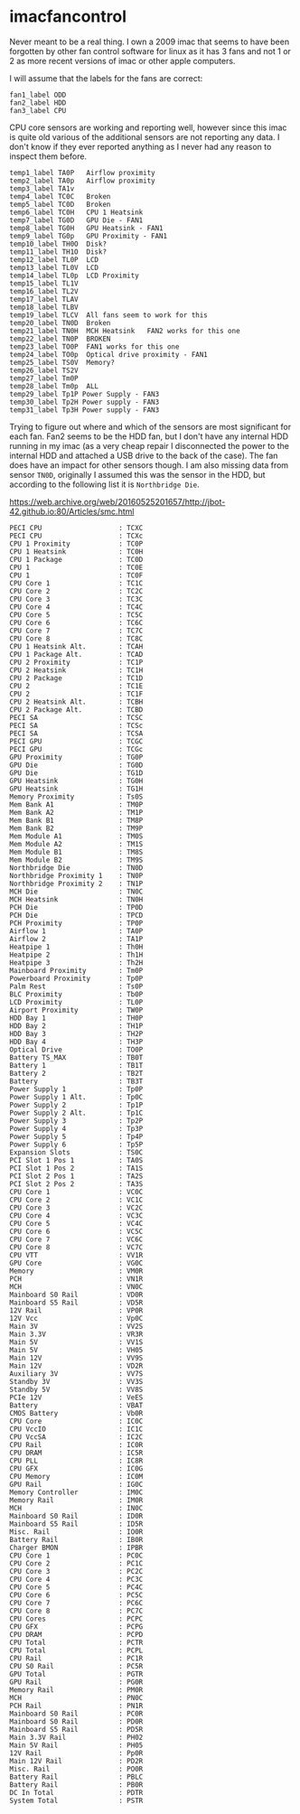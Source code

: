 # imacfancontrol

Never meant to be a real thing. I own a 2009 imac that seems to have been forgotten by other fan control software for linux as it has 3 fans and not 1 or 2 as more recent versions of imac or other apple computers.

I will assume that the labels for the fans are correct:
```
fan1_label ODD 
fan2_label HDD 
fan3_label CPU 
```

CPU core sensors are working and reporting well, however since this imac is quite old various of the additional sensors are not reporting any data. I don't know if they ever reported anything as I never had any reason to inspect them before.

```
temp1_label TA0P   Airflow proximity
temp2_label TA0p   Airflow proximity
temp3_label TA1v
temp4_label TC0C   Broken
temp5_label TC0D   Broken
temp6_label TC0H   CPU 1 Heatsink
temp7_label TG0D   GPU Die - FAN1 
temp8_label TG0H   GPU Heatsink - FAN1
temp9_label TG0p   GPU Proximity - FAN1
temp10_label TH0O  Disk?
temp11_label TH1O  Disk?
temp12_label TL0P  LCD
temp13_label TL0V  LCD
temp14_label TL0p  LCD Proximity
temp15_label TL1V
temp16_label TL2V
temp17_label TLAV
temp18_label TLBV
temp19_label TLCV  All fans seem to work for this
temp20_label TN0D  Broken
temp21_label TN0H  MCH Heatsink   FAN2 works for this one
temp22_label TN0P  BROKEN
temp23_label TO0P  FAN1 works for this one
temp24_label TO0p  Optical drive proximity - FAN1
temp25_label TS0V  Memory?
temp26_label TS2V
temp27_label Tm0P
temp28_label Tm0p  ALL
temp29_label Tp1P Power Supply - FAN3
temp30_label Tp2H Power supply - FAN3
temp31_label Tp3H Power supply - FAN3
```

Trying to figure out where and which of the sensors are most significant for each fan. Fan2 seems to be the HDD fan, but I don't have any internal HDD running in my imac (as a very cheap repair I disconnected the power to the internal HDD and attached a USB drive to the back of the case). The fan does have an impact for other sensors though. I am also missing data from sensor `TN0D`, originally I assumed this was the sensor in the HDD, but according to the following list it is `Northbridge Die`.

https://web.archive.org/web/20160525201657/http://jbot-42.github.io:80/Articles/smc.html

```
PECI CPU                   : TCXC
PECI CPU                   : TCXc
CPU 1 Proximity            : TC0P
CPU 1 Heatsink             : TC0H
CPU 1 Package              : TC0D
CPU 1                      : TC0E
CPU 1                      : TC0F
CPU Core 1                 : TC1C
CPU Core 2                 : TC2C
CPU Core 3                 : TC3C
CPU Core 4                 : TC4C
CPU Core 5                 : TC5C
CPU Core 6                 : TC6C
CPU Core 7                 : TC7C
CPU Core 8                 : TC8C
CPU 1 Heatsink Alt.        : TCAH
CPU 1 Package Alt.         : TCAD
CPU 2 Proximity            : TC1P
CPU 2 Heatsink             : TC1H
CPU 2 Package              : TC1D
CPU 2                      : TC1E
CPU 2                      : TC1F
CPU 2 Heatsink Alt.        : TCBH
CPU 2 Package Alt.         : TCBD
PECI SA                    : TCSC
PECI SA                    : TCSc
PECI SA                    : TCSA
PECI GPU                   : TCGC
PECI GPU                   : TCGc
GPU Proximity              : TG0P
GPU Die                    : TG0D
GPU Die                    : TG1D
GPU Heatsink               : TG0H
GPU Heatsink               : TG1H
Memory Proximity           : Ts0S
Mem Bank A1                : TM0P
Mem Bank A2                : TM1P
Mem Bank B1                : TM8P
Mem Bank B2                : TM9P
Mem Module A1              : TM0S
Mem Module A2              : TM1S
Mem Module B1              : TM8S
Mem Module B2              : TM9S
Northbridge Die            : TN0D
Northbridge Proximity 1    : TN0P
Northbridge Proximity 2    : TN1P
MCH Die                    : TN0C
MCH Heatsink               : TN0H
PCH Die                    : TP0D
PCH Die                    : TPCD
PCH Proximity              : TP0P
Airflow 1                  : TA0P
Airflow 2                  : TA1P
Heatpipe 1                 : Th0H
Heatpipe 2                 : Th1H
Heatpipe 3                 : Th2H
Mainboard Proximity        : Tm0P
Powerboard Proximity       : Tp0P
Palm Rest                  : Ts0P
BLC Proximity              : Tb0P
LCD Proximity              : TL0P
Airport Proximity          : TW0P
HDD Bay 1                  : TH0P
HDD Bay 2                  : TH1P
HDD Bay 3                  : TH2P
HDD Bay 4                  : TH3P
Optical Drive              : TO0P
Battery TS_MAX             : TB0T
Battery 1                  : TB1T
Battery 2                  : TB2T
Battery                    : TB3T
Power Supply 1             : Tp0P
Power Supply 1 Alt.        : Tp0C
Power Supply 2             : Tp1P
Power Supply 2 Alt.        : Tp1C
Power Supply 3             : Tp2P
Power Supply 4             : Tp3P
Power Supply 5             : Tp4P
Power Supply 6             : Tp5P
Expansion Slots            : TS0C
PCI Slot 1 Pos 1           : TA0S
PCI Slot 1 Pos 2           : TA1S
PCI Slot 2 Pos 1           : TA2S
PCI Slot 2 Pos 2           : TA3S
CPU Core 1                 : VC0C
CPU Core 2                 : VC1C
CPU Core 3                 : VC2C
CPU Core 4                 : VC3C
CPU Core 5                 : VC4C
CPU Core 6                 : VC5C
CPU Core 7                 : VC6C
CPU Core 8                 : VC7C
CPU VTT                    : VV1R
GPU Core                   : VG0C
Memory                     : VM0R
PCH                        : VN1R
MCH                        : VN0C
Mainboard S0 Rail          : VD0R
Mainboard S5 Rail          : VD5R
12V Rail                   : VP0R
12V Vcc                    : Vp0C
Main 3V                    : VV2S
Main 3.3V                  : VR3R
Main 5V                    : VV1S
Main 5V                    : VH05
Main 12V                   : VV9S
Main 12V                   : VD2R
Auxiliary 3V               : VV7S
Standby 3V                 : VV3S
Standby 5V                 : VV8S
PCIe 12V                   : VeES
Battery                    : VBAT
CMOS Battery               : Vb0R
CPU Core                   : IC0C
CPU VccIO                  : IC1C
CPU VccSA                  : IC2C
CPU Rail                   : IC0R
CPU DRAM                   : IC5R
CPU PLL                    : IC8R
CPU GFX                    : IC0G
CPU Memory                 : IC0M
GPU Rail                   : IG0C
Memory Controller          : IM0C
Memory Rail                : IM0R
MCH                        : IN0C
Mainboard S0 Rail          : ID0R
Mainboard S5 Rail          : ID5R
Misc. Rail                 : IO0R
Battery Rail               : IB0R
Charger BMON               : IPBR
CPU Core 1                 : PC0C
CPU Core 2                 : PC1C
CPU Core 3                 : PC2C
CPU Core 4                 : PC3C
CPU Core 5                 : PC4C
CPU Core 6                 : PC5C
CPU Core 7                 : PC6C
CPU Core 8                 : PC7C
CPU Cores                  : PCPC
CPU GFX                    : PCPG
CPU DRAM                   : PCPD
CPU Total                  : PCTR
CPU Total                  : PCPL
CPU Rail                   : PC1R
CPU S0 Rail                : PC5R
GPU Total                  : PGTR
GPU Rail                   : PG0R
Memory Rail                : PM0R
MCH                        : PN0C
PCH Rail                   : PN1R
Mainboard S0 Rail          : PC0R
Mainboard S0 Rail          : PD0R
Mainboard S5 Rail          : PD5R
Main 3.3V Rail             : PH02
Main 5V Rail               : PH05
12V Rail                   : Pp0R
Main 12V Rail              : PD2R
Misc. Rail                 : PO0R
Battery Rail               : PBLC
Battery Rail               : PB0R
DC In Total                : PDTR
System Total               : PSTR
```

